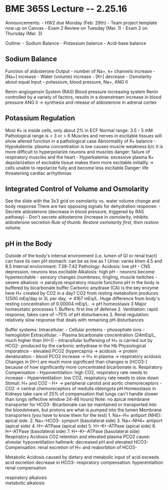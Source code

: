 BME 365S Lecture -- 2.25.16
==

Announcements:
	- HW2 due Monday (Feb. 29th)
	- Team project template now up on Canvas
	- Exam 2 Review on Tuesday (Mar. 1)
	- Exam 2 on Thursday (Mar. 3)

Outline:
	- Sodium Balance
	- Potassium balance
	- Acid-base balance

Sodium Balance
-
Function of aldosterone
	Output
	- number of Na+, k+ channels increase
	- [Na+] increase
	- Water (volume) increase
	- [K+] decrease 
	- Osmolarity about equal
	Input
	- potassium, blood pressure, Na+, ANG II

Renin-angiogensin System (RAS)
	Blood pressure increasing system
	Renin controlled by a variety of factors, results in a downstream increase in blood pressure
	ANG II -> synthesis and release of aldosterone in adrenal cortex

Potassium Regulation
-
Most K+ is inside cells, only about 2% in ECF
Normal range: 3.5 - 5 mM
Pathological range is < 3 or > 6
	Muscles and nerves in excitable tissues will show altered function in a pathological case
Abnormality of K+ balance
	- Hypokalemia: plasma concentration is low
		causes muscle weakness b/c it is more difficult to hyperpolarize neurons and muscles
		danger: failure of respiratory muscles and the heart
	- Hyperkalemia: excessive plasma K+
		depolarization of excitable tissue makes them more excitable initiallly
		-> cells unable to repolarize fully and become less excitable
		Danger: life threatening cardiac arrhythmias

Integrated Control of Volume and Osmolarity
-
See the slide with the 3x3 grid on osmolarity vs. water volume change and body response
There are two opposing signals for dehydration response:
	- Secrete aldosterone (decrease in blood pressure, triggered by RAS pathway)
	- Don't secrete aldosterone (increase in osmolarity, inhibits aldosterone secretion
	*Rule of thumb: Restore osmolarity first, then restore volume.*

pH in the Body
-
Outside of the body's internal environment (i.e. lumen of GI or renal tract) can have its own pH
	stomach: can be as low as 1
	Urine: varies btwn 4.5 and 8.5
	Internal enviornment: 7.38-7.42
Pathology:
	Acidosis: low pH
		- CNS depression, neurons less excitable
	Alkalosis: high pH
		- neurons become hyperexcitable
		- sensory changes (numbness, tingling, muscle twitches
		- severe alkalosis -> paralyze respiratory msucle functions
pH in the body is buffered by bicarbonate buffer
	Carbonic anydrase (CA) is the key enzyme here
H+ created by CO2 in a day?
	CO2 from resting metabolism produces 12500 mEq/day
		in 3L per day, -> 4167 mEq/L. Huge difference from body's resting concentration of 0.00004 mEq/L.
		-> pH homeostasis
3 Major homeostatic processes
	1. Buffers: first line of defense
	2. Ventilation: rapid response, takes care of ~75% of pH disturbances
	3. Renal regulation: relatively slow response that deals with remaining pH disturbances

Buffer systems:
	Intracellular:
		- Cellular proteins
		- phosophate ions
		- hemoglobin
	Extracellular:
		- Plasma bicarbonate concentration (24mEq/L, much higher than [H+])
		- intracellular buffereing of H+ is carried out by HCO2- produced by the carbonic anhydrase in the Hb
Physiological imporatnce
	- elevated PCO2 (hypercapnia -> acidosis -> protein denaturation
	- blood PCO2 increase -> H+ in plasma -> respiratory acidosis
Changes in [H+] are much more significant than changes is [HCO3-] because of how significantly more concentrated bicarbonate is.
Respiratory Compensation
	- Hypoventilation: high CO2, respiratory rate needs to increase
	- Hyperventilation: low CO2, respiratory rate needs to slow down
	Stimuli: H+ and CO2
		- H+ -> peripheral carotid and aortic chemoreceptors
		- CO2 -> central chemoreceptors of medulla oblongota
pH Homeostasis in Kidneys
	take care of 25% of compensation that lungs can't handle
	slower than lungs (effective window 24-48 hours)
	Note: no apical membrane transporter for HCO3-
		Bicarbonate can be maintained or transported into the bloodstream, but protons are what is pumped into the lumen
	Membrane transporters (you have to know them for the test)
		1. Na+-H+ antiport (NHE): apical side.
		2. Na+-HCO3- symport (basolateral side)	
		3. Na+-NH4+ antiport (apical side)
		4. H+-ATPase (apical side)
		5. H+-K+-ATPase (apical side)
		6. H+-ATPase (basolateral side)
		7. H+-K+-ATPase (basolateral side)
Respiratory Acidosis
	CO2 retention and elevated plasma PCO2
	cause: alveolar hypoventilation
	hallmark: decreased pH and elevated HCO3-
	Compensation: renal excretion of H+ and reaborbtion of HCO3-

Metabolic Acidosis
	caused by dietary and metabolic input of acid exceeds acid excretion
	decrease in HCO3-
	respiratory compensation: hyperentialtion
	renal compensation

respiratory alkalosis	
metabolic alkalosis
